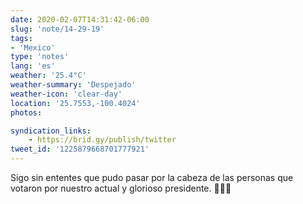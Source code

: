 ```yaml
---
date: 2020-02-07T14:31:42-06:00
slug: 'note/14-29-19'
tags:
- 'Mexico'
type: 'notes'
lang: 'es'
weather: '25.4°C'
weather-summary: 'Despejado'
weather-icon: 'clear-day'
location: '25.7553,-100.4024'
photos:

syndication_links:
    - https://brid.gy/publish/twitter
tweet_id: '1225879668701777921'
---
```

Sigo sin ententes que pudo pasar por la cabeza de las personas que votaron por nuestro actual y glorioso presidente. 🤦🏻‍♂️


